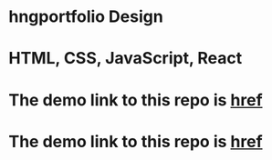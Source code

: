 # hngportfolio Design

#  HTML, CSS, JavaScript, React
#  The demo link to this repo is [href](https://olatorera.github.io/hngportfolio/)
#  The demo link to this repo is [href](https://meek-cajeta-d4de0e.netlify.app)
